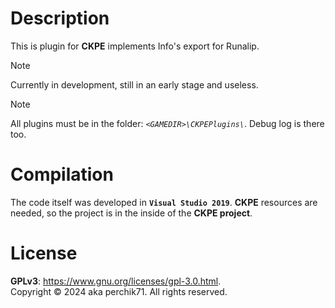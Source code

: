 # Description
This is plugin for **CKPE** implements Info's export for Runalip.

> [!NOTE]
> Currently in development, still in an early stage and useless.

> [!NOTE]
> All plugins must be in the folder: *`<GAMEDIR>\CKPEPlugins\`*.
> Debug log is there too.

# Compilation
The code itself was developed in **`Visual Studio 2019`**. **CKPE** resources are needed, so the project is in the inside of the **CKPE project**.

# License
**GPLv3**: <a>https://www.gnu.org/licenses/gpl-3.0.html</a>. <br />
Copyright © 2024 aka perchik71. All rights reserved.

